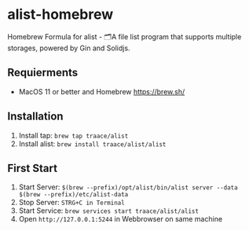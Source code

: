 # alist-homebrew
Homebrew Formula for alist - 🗂️A file list program that supports multiple storages, powered by Gin and Solidjs.

## Requierments
- MacOS 11 or better and Homebrew https://brew.sh/

## Installation
1. Install tap: `brew tap traace/alist`
2. Install alist: `brew install traace/alist/alist`

## First Start
1. Start Server: `$(brew --prefix)/opt/alist/bin/alist server --data $(brew --prefix)/etc/alist-data`
2. Stop Server: `STRG+C in Terminal`
3. Start Service: `brew services start traace/alist/alist`
4. Open `http://127.0.0.1:5244` in Webbrowser on same machine
